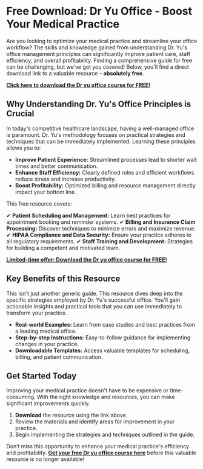 # Free Download: Dr Yu Office - Boost Your Medical Practice

Are you looking to optimize your medical practice and streamline your office workflow? The skills and knowledge gained from understanding Dr. Yu's office management principles can significantly improve patient care, staff efficiency, and overall profitability. Finding a comprehensive guide for free can be challenging, but we've got you covered! Below, you'll find a direct download link to a valuable resource – **absolutely free**.

[**Click here to download the Dr yu office course for FREE!**](https://udemywork.com/dr-yu-office)

## Why Understanding Dr. Yu's Office Principles is Crucial

In today's competitive healthcare landscape, having a well-managed office is paramount. Dr. Yu's methodology focuses on practical strategies and techniques that can be immediately implemented. Learning these principles allows you to:

*   **Improve Patient Experience:** Streamlined processes lead to shorter wait times and better communication.
*   **Enhance Staff Efficiency:** Clearly defined roles and efficient workflows reduce stress and increase productivity.
*   **Boost Profitability:** Optimized billing and resource management directly impact your bottom line.

This free resource covers:

✔ **Patient Scheduling and Management:** Learn best practices for appointment booking and reminder systems.
✔ **Billing and Insurance Claim Processing:** Discover techniques to minimize errors and maximize revenue.
✔ **HIPAA Compliance and Data Security:** Ensure your practice adheres to all regulatory requirements.
✔ **Staff Training and Development:** Strategies for building a competent and motivated team.

[**Limited-time offer: Download the Dr yu office course for FREE!**](https://udemywork.com/dr-yu-office)

## Key Benefits of this Resource

This isn't just another generic guide. This resource dives deep into the specific strategies employed by Dr. Yu's successful office. You'll gain actionable insights and practical tools that you can use immediately to transform your practice.

*   **Real-world Examples:** Learn from case studies and best practices from a leading medical office.
*   **Step-by-step Instructions:** Easy-to-follow guidance for implementing changes in your practice.
*   **Downloadable Templates:** Access valuable templates for scheduling, billing, and patient communication.

## Get Started Today

Improving your medical practice doesn't have to be expensive or time-consuming. With the right knowledge and resources, you can make significant improvements quickly.

1.  **Download** the resource using the link above.
2.  Review the materials and identify areas for improvement in your practice.
3.  Begin implementing the strategies and techniques outlined in the guide.

Don’t miss this opportunity to enhance your medical practice's efficiency and profitability. [**Get your free Dr yu office course here**](https://udemywork.com/dr-yu-office) before this valuable resource is no longer available!

